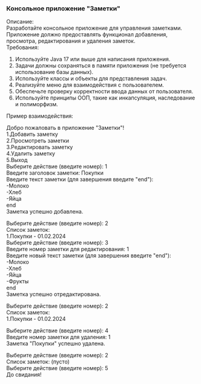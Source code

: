 ### Консольное приложение "Заметки"
Описание:\
Разработайте консольное приложение для управления заметками. 
Приложение должно предоставлять функционал добавления, просмотра, редактирования и удаления заметок.\
Требования:

1. Используйте Java 17 или выше для написания приложения.
2. Задачи должны сохраняться в памяти приложения (не требуется использование базы данных).
3. Используйте классы и объекты для представления задач.
4. Реализуйте меню для взаимодействия с пользователем.
5. Обеспечьте проверку корректности ввода данных от пользователя.
6. Используйте принципы ООП, такие как инкапсуляция, наследование и полиморфизм.
<p>Пример взаимодействия:</p>

Добро пожаловать в приложение "Заметки"!\
1.Добавить заметку\
2.Просмотреть заметки\
3.Редактировать заметку\
4.Удалить заметку\
5.Выход\
Выберите действие (введите номер): 1\
Введите заголовок заметки: Покупки\
Введите текст заметки (для завершения введите "end"):\
-Молоко\
-Хлеб\
-Яйца\
end\
Заметка успешно добавлена.

Выберите действие (введите номер): 2\
Список заметок:\
1.Покупки - 01.02.2024\
Выберите действие (введите номер): 3\
Введите номер заметки для редактирования: 1\
Введите новый текст заметки (для завершения введите "end"):\
-Молоко\
-Хлеб\
-Яйца\
-Фрукты\
end\
Заметка успешно отредактирована.

Выберите действие (введите номер): 2\
Список заметок:\
1.Покупки - 01.02.2024

Выберите действие (введите номер): 4\
Введите номер заметки для удаления: 1\
Заметка "Покупки" успешно удалена.

Выберите действие (введите номер): 2\
Список заметок: (пусто)\
Выберите действие (введите номер): 5\
До свидания!

